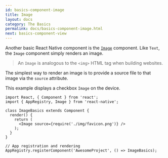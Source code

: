 ```yaml
---
id: basics-component-image
title: Image
layout: docs
category: The Basics
permalink: docs/basics-component-image.html
next: basics-component-view
---
```


Another basic React Native component is the [`Image`](/react-native/docs/image.html#content) component. Like `Text`, the `Image` component simply renders an image.

> An `Image` is analogous to the `<img>` HTML tag when building websites.

The simplest way to render an image is to provide a source file to that image via the `source` attribute.

This example displays a checkbox `Image` on the device.

```ReactNativeWebPlayer
import React, { Component } from 'react';
import { AppRegistry, Image } from 'react-native';

class ImageBasics extends Component {
  render() {
    return (
      <Image source={require('./img/favicon.png')} />
    );
  }
}

// App registration and rendering
AppRegistry.registerComponent('AwesomeProject', () => ImageBasics);
```
